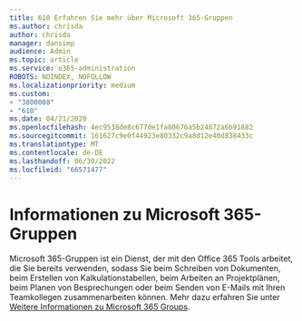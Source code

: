 ```yaml
---
title: 610 Erfahren Sie mehr über Microsoft 365-Gruppen
ms.author: chrisda
author: chrisda
manager: dansimp
audience: Admin
ms.topic: article
ms.service: o365-administration
ROBOTS: NOINDEX, NOFOLLOW
ms.localizationpriority: medium
ms.custom:
- "3800008"
- "610"
ms.date: 04/21/2020
ms.openlocfilehash: 4ec9538de8c677de1fa80676a5b24872a6b91882
ms.sourcegitcommit: 161627c9e0f44923e80332c9a8d12e40d838433c
ms.translationtype: MT
ms.contentlocale: de-DE
ms.lasthandoff: 06/30/2022
ms.locfileid: "66571477"
---
```

# <a name="learn-about-microsoft-365-groups"></a>Informationen zu Microsoft 365-Gruppen

Microsoft 365-Gruppen ist ein Dienst, der mit den Office 365 Tools arbeitet, die Sie bereits verwenden, sodass Sie beim Schreiben von Dokumenten, beim Erstellen von Kalkulationstabellen, beim Arbeiten an Projektplänen, beim Planen von Besprechungen oder beim Senden von E-Mails mit Ihren Teamkollegen zusammenarbeiten können. Mehr dazu erfahren Sie unter [Weitere Informationen zu Microsoft 365 Groups](https://support.microsoft.com/office/learn-about-microsoft-365-groups-b565caa1-5c40-40ef-9915-60fdb2d97fa2).
